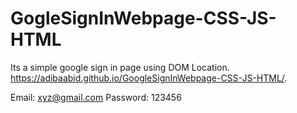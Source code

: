 # GogleSignInWebpage-CSS-JS-HTML
Its a simple google sign in page using DOM Location.
https://adibaabid.github.io/GoogleSignInWebpage-CSS-JS-HTML/.

Email: xyz@gmail.com
Password: 123456
